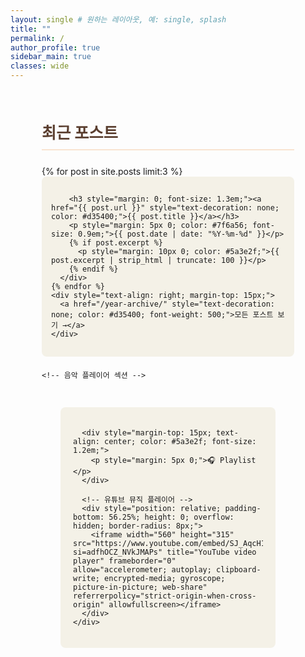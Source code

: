 ```yaml
---
layout: single # 원하는 레이아웃, 예: single, splash 
title: ""
permalink: /
author_profile: true
sidebar_main: true
classes: wide
---
```


<!-- 전체 컨테이너 시작 - 모든 섹션을 감싸는 컨테이너 -->
<div style="max-width: 1100px; margin: 0 auto; padding: 20px;">

  <!-- 개발자 에티켓 섹션 - 웜톤 배경색 변경 -->
  <!-- <div style="background: linear-gradient(135deg, #fff9f0, #ffefd5); padding: 30px; border-radius: 12px; margin-bottom: 30px; box-shadow: 0 3px 10px rgba(0,0,0,0.08);">
    <h2 style="margin-top: 0; margin-bottom: 25px; color: #5a3e2f; font-size: 1.8em; border-bottom: 2px solid rgba(230, 126, 34, 0.2); padding-bottom: 10px;"> 개발자의 에티켓 </h2>
    <div style="display: flex; flex-direction: column; gap: 12px;">
      <div style="background: rgba(255, 255, 255, 0.7); padding: 15px; border-radius: 8px; display: flex; align-items: center; backdrop-filter: blur(5px);">
        <span style="font-size: 1.5em; margin-right: 15px; color: #e67e22;">🤔</span>
        <p style="margin: 0; color: #5a3e2f; font-size: 1em;"><strong>1.</strong> 별거 아닌 거에 "어?" 금지</p>
      </div>
      <div style="background: rgba(255, 255, 255, 0.7); padding: 15px; border-radius: 8px; display: flex; align-items: center; backdrop-filter: blur(5px);">
        <span style="font-size: 1.5em; margin-right: 15px; color: #e67e22;">👥</span>
        <p style="margin: 0; color: #5a3e2f; font-size: 1em;"><strong>2.</strong> 한 사람 뒤에 세 명 이상 서있기 금지</p>
      </div>
      <div style="background: rgba(255, 255, 255, 0.7); padding: 15px; border-radius: 8px; display: flex; align-items: center; backdrop-filter: blur(5px);">
        <span style="font-size: 1.5em; margin-right: 15px; color: #e67e22;">🤫</span>
        <p style="margin: 0; color: #5a3e2f; font-size: 1em;"><strong>3.</strong> 모니터 쳐다보며 웅성웅성 금지</p>
      </div>
    </div>
  </div> -->

  <!-- 최근 포스트 섹션 - 배경 디자인 제거 -->
  <div style="padding: 30px; border-radius: 12px; margin-bottom: 30px;">
    <h2 style="margin-top: 0; margin-bottom: 25px; color: #5a3e2f; font-size: 1.8em; border-bottom: 2px solid rgba(230, 126, 34, 0.2); padding-bottom: 10px;">최근 포스트</h2>
    {% for post in site.posts limit:3 %}
            <div style="margin-bottom: 20px; padding: 15px; background: rgba(240, 235, 221, 0.7); border-radius: 8px; backdrop-filter: blur(5px);">

        <h3 style="margin: 0; font-size: 1.3em;"><a href="{{ post.url }}" style="text-decoration: none; color: #d35400;">{{ post.title }}</a></h3>
        <p style="margin: 5px 0; color: #7f6a56; font-size: 0.9em;">{{ post.date | date: "%Y-%m-%d" }}</p>
        {% if post.excerpt %}
          <p style="margin: 10px 0; color: #5a3e2f;">{{ post.excerpt | strip_html | truncate: 100 }}</p>
        {% endif %}
      </div>
    {% endfor %}
    <div style="text-align: right; margin-top: 15px;">
      <a href="/year-archive/" style="text-decoration: none; color: #d35400; font-weight: 500;">모든 포스트 보기 →</a>
    </div>
  </div>

  <!-- 주요 카테고리 섹션 - 웜톤 배경색 변경 -->
  <!-- <div style="background: linear-gradient(135deg, #fff0e6, #ffe0cc); padding: 30px; border-radius: 12px; margin-bottom: 30px; box-shadow: 0 3px 10px rgba(0,0,0,0.08);">
    <h2 style="margin-top: 0; margin-bottom: 25px; color: #5a3e2f; font-size: 1.8em; border-bottom: 2px solid rgba(230, 126, 34, 0.2); padding-bottom: 10px;">주요 카테고리</h2>
    <div style="display: grid; grid-template-columns: repeat(auto-fit, minmax(250px, 1fr)); gap: 20px;">
      <div style="text-align: center; padding: 25px; border-radius: 8px; background: rgba(255, 255, 255, 0.7); backdrop-filter: blur(5px); transition: transform 0.3s ease, box-shadow 0.3s ease;" onmouseover="this.style.transform='translateY(-5px)';this.style.boxShadow='0 8px 15px rgba(0,0,0,0.1)';" onmouseout="this.style.transform='translateY(0)';this.style.boxShadow='none';">
        <span style="font-size: 2.5em; margin-bottom: 15px; display: block; color: #e67e22;">🎮</span>
        <h3 style="font-size: 1.4em; margin: 10px 0; color: #5a3e2f;">게임 개발</h3>
        <a href="/categories/game" class="btn" style="display: inline-block; padding: 8px 25px; margin-top: 15px; border-radius: 25px; background-color: #e67e22; color: white; text-decoration: none; font-weight: 500; transition: background-color 0.3s ease;">더보기</a>
      </div>
      
      <div style="text-align: center; padding: 25px; border-radius: 8px; background: rgba(255, 255, 255, 0.7); backdrop-filter: blur(5px); transition: transform 0.3s ease, box-shadow 0.3s ease;" onmouseover="this.style.transform='translateY(-5px)';this.style.boxShadow='0 8px 15px rgba(0,0,0,0.1)';" onmouseout="this.style.transform='translateY(0)';this.style.boxShadow='none';">
        <span style="font-size: 2.5em; margin-bottom: 15px; display: block; color: #e67e22;">💻</span>
        <h3 style="font-size: 1.4em; margin: 10px 0; color: #5a3e2f;">웹 개발</h3>
        <a href="/categories/web" class="btn" style="display: inline-block; padding: 8px 25px; margin-top: 15px; border-radius: 25px; background-color: #e67e22; color: white; text-decoration: none; font-weight: 500; transition: background-color 0.3s ease;">더보기</a>
      </div>
      
      <div style="text-align: center; padding: 25px; border-radius: 8px; background: rgba(255, 255, 255, 0.7); backdrop-filter: blur(5px); transition: transform 0.3s ease, box-shadow 0.3s ease;" onmouseover="this.style.transform='translateY(-5px)';this.style.boxShadow='0 8px 15px rgba(0,0,0,0.1)';" onmouseout="this.style.transform='translateY(0)';this.style.boxShadow='none';">
        <span style="font-size: 2.5em; margin-bottom: 15px; display: block; color: #e67e22;">🔍</span>
        <h3 style="font-size: 1.4em; margin: 10px 0; color: #5a3e2f;">기타</h3>
        <a href="/categories/etc" class="btn" style="display: inline-block; padding: 8px 25px; margin-top: 15px; border-radius: 25px; background-color: #e67e22; color: white; text-decoration: none; font-weight: 500; transition: background-color 0.3s ease;">더보기</a>
      </div>
    </div>
  </div> -->

  <!-- 음악 플레이어 섹션 - 배경 디자인 제거 -->
    <!-- 음악 플레이어 섹션 -->
  <div style="padding: 30px; border-radius: 12px; margin-bottom: 30px;">
    <div style="background: rgba(240, 235, 221, 0.7); padding: 20px; border-radius: 8px; backdrop-filter: blur(5px);">

      <div style="margin-top: 15px; text-align: center; color: #5a3e2f; font-size: 1.2em;">
        <p style="margin: 5px 0;">🎧 Playlist </p>
      </div>

      <!-- 유튜브 뮤직 플레이어 -->
      <div style="position: relative; padding-bottom: 56.25%; height: 0; overflow: hidden; border-radius: 8px;">
        <iframe width="560" height="315" src="https://www.youtube.com/embed/SJ_AqcH1OUQ?si=adfhOCZ_NVkJMAPs" title="YouTube video player" frameborder="0" allow="accelerometer; autoplay; clipboard-write; encrypted-media; gyroscope; picture-in-picture; web-share" referrerpolicy="strict-origin-when-cross-origin" allowfullscreen></iframe>
      </div>
    </div>
  </div>

</div><!-- 전체 컨테이너 끝 -->

  

​ 
